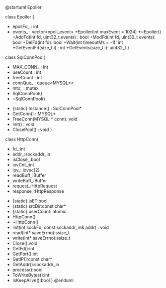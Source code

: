 @startuml Epoller

class Epoller {
  - epollFd_ : int
  - events_ : vector<epoll_event>
  +Epoller(int maxEvent = 1024)
  +~Epoller()
  +AddFd(int fd, uint32_t events) : bool
  +ModFd(int fd, uint32_t events): bool
  +DelFd(int fd): bool
  +Wait(int timeoutMs = -1): int
  +GetEventFd(size_t i) : int
  +GetEvents(size_t i): uint32_t
}

class SqlConnPool{
  - MAX_CONN_ : int
  -  useCount : int
  - freeCount : int
  - connQue_ : queue<MYSQL*>
  - mtx_ : mutex
  - SqlConnPool()
  - ~SqlConnPool()
  + {static} Instance() : SqlConnPool*
  + GetConn() : MYSQL*
  + FreeConn(MYSQL * conn): void
  + Init() : void
  + ClosePool() : void
}

class HttpConn{
  - fd_:int
  - addr_:sockaddr_in
  - isClose_:bool
  - iovCnt_:int
  - iov_: iovec[2]
  - readBuff_:Buffer
  - writeBuff_:Buffer
  - request_:HttpRequest
  - response_:HttpResponse
  + {static} isET:bool
  + {static} srcDir:const char*
  + {static} userCount: atomic<int>
  + HttpConn()
  + ~HttpConn()
  + init(int sockFd, const sockaddr_in& addr) : void
  + read(int* saveErrno):ssize_t
  + write(int* saveErrno):ssize_t
  + Close():void
  + GetFd():int
  + GetPort():int
  + GetIP():const char*
  + GetAddr():sockaddr_in
  + process():bool
  + ToWriteBytes():int
  + IsKeepAlive():bool
}
@enduml
